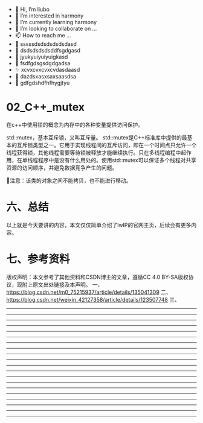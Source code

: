* 👋 Hi, I’m liubo
* 👀 I’m interested in harmony
* 🌱 I’m currently learning harmony
* 💞️ I’m looking to collaborate on ...
* 📫 How to reach me ...
* 📇 sssssdsdsdsdsdsdasd
* 🎃 dsdsdsdsdsddfsgdgasd
* 🍺 jyukyuiyuiyuigkasd
* 🍥 fsdfgdsgsdgdgadsa
* ✨ xcvxcvxcvxcvdasdaasd
* 🍰 dazdsxasxsaxsaasdsa
* 🚨 gdfgdshdfhfhygjtyu



# 02_C++_mutex
在c++中使用锁的概念为内存中的各种变量提供访问保护。











std::mutex，基本互斥锁，又叫互斥量。
std::mutex是C++标准库中提供的最基本的互斥锁类型之一。它用于实现线程间的互斥访问，即在一个时间点只允许一个线程获得锁，其他线程需要等待锁被释放才能继续执行。只在多线程编程中起作用，在单线程程序中是没有什么用处的。使用std::mutex可以保证多个线程对共享资源的访问顺序，并避免数据竞争产生的问题。

🚨注意：该类的对象之间不能拷贝，也不能进行移动。







































# 六、总结

以上就是今天要讲的内容，本文仅仅简单介绍了lwIP的官网主页，后续会有更多内容。



# 七、参考资料

版权声明：本文参考了其他资料和CSDN博主的文章，遵循CC 4.0 BY-SA版权协议，现附上原文出处链接及本声明。
一、https://blog.csdn.net/m0_75215937/article/details/135041309
二、https://blog.csdn.net/weixin_42127358/article/details/123507748
三、





































---
---
---
---
---
---
---
---
---
---
---
---
---
---
---
---
---
---
---
---
